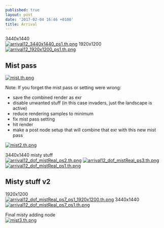 ```yaml
---
published: true
layout: post
date: '2017-02-04 16:46 +0100'
title: Arrival
---
```

3440x1440  
[![arrival12_3440x1440_ps1.th.png](https://cdn.scrot.moe/images/2017/02/04/arrival12_3440x1440_ps1.th.png)](https://cdn.scrot.moe/images/2017/02/04/arrival12_3440x1440_ps1.png)
1920x1200  
[![arrival12_1920x1200_ps1.th.png](https://cdn.scrot.moe/images/2017/02/04/arrival12_1920x1200_ps1.th.png)](https://cdn.scrot.moe/images/2017/02/04/arrival12_1920x1200_ps1.png)

## Mist pass  
[![mist.th.png](https://cdn.scrot.moe/images/2017/02/04/mist.th.png)](https://scrot.moe/image/1yitU)

Note: If you forget the mist pass or setting were wrong:  

  - save the combined render as exr
  - disable unwanted stuff (in this case invaders, just the landscape is active)
  - reduce rendering samples to minimum
  - fix mist pass setting
  - hit render
  - make a post node setup that will combine that exr with this new mist pass

[![mist2.th.png](https://cdn.scrot.moe/images/2017/02/04/mist2.th.png)](https://cdn.scrot.moe/images/2017/02/04/mist2.png)

3440x1440 misty stuff  
[![arrival12_dof_mistReal_ps2.th.png](https://cdn.scrot.moe/images/2017/02/04/arrival12_dof_mistReal_ps2.th.png)](https://cdn.scrot.moe/images/2017/02/04/arrival12_dof_mistReal_ps2.png) [![arrival12_dof_mistReal_ps3.th.png](https://cdn.scrot.moe/images/2017/02/04/arrival12_dof_mistReal_ps3.th.png)](https://cdn.scrot.moe/images/2017/02/04/arrival12_dof_mistReal_ps3.png) [![arrival12_dof_mistReal_ps1.th.png](https://cdn.scrot.moe/images/2017/02/04/arrival12_dof_mistReal_ps1.th.png)](https://cdn.scrot.moe/images/2017/02/04/arrival12_dof_mistReal_ps1.png)

## Misty stuff v2
1920x1200  
[![arrival12_dof_mistReal_ps7_ps1_1920x1200.th.png](https://cdn.scrot.moe/images/2017/02/04/arrival12_dof_mistReal_ps7_ps1_1920x1200.th.png)](https://cdn.scrot.moe/images/2017/02/04/arrival12_dof_mistReal_ps7_ps1_1920x1200.png) 
3440x1440  
[![arrival12_dof_mistReal_ps7_ps1.th.png](https://cdn.scrot.moe/images/2017/02/04/arrival12_dof_mistReal_ps7_ps1.th.png)](https://cdn.scrot.moe/images/2017/02/04/arrival12_dof_mistReal_ps7_ps1.png)

Final misty adding node  
[![mist3.th.png](https://cdn.scrot.moe/images/2017/02/04/mist3.th.png)](https://cdn.scrot.moe/images/2017/02/04/mist3.png)

